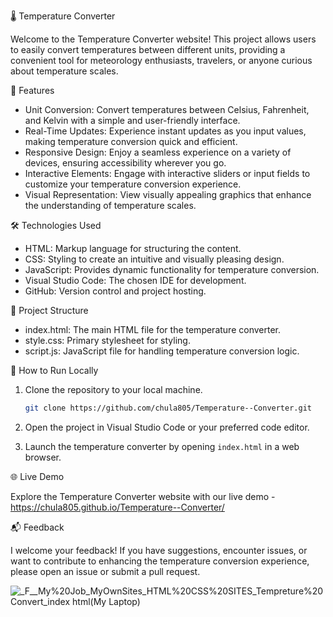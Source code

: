 🌡️ Temperature Converter

Welcome to the Temperature Converter website! This project allows users to easily convert temperatures between different units, providing a convenient tool for meteorology enthusiasts, travelers, or anyone curious about temperature scales.

🚀 Features

- Unit Conversion: Convert temperatures between Celsius, Fahrenheit, and Kelvin with a simple and user-friendly interface.
- Real-Time Updates: Experience instant updates as you input values, making temperature conversion quick and efficient.
- Responsive Design: Enjoy a seamless experience on a variety of devices, ensuring accessibility wherever you go.
- Interactive Elements: Engage with interactive sliders or input fields to customize your temperature conversion experience.
- Visual Representation: View visually appealing graphics that enhance the understanding of temperature scales.

🛠️ Technologies Used

- HTML: Markup language for structuring the content.
- CSS: Styling to create an intuitive and visually pleasing design.
- JavaScript: Provides dynamic functionality for temperature conversion.
- Visual Studio Code: The chosen IDE for development.
- GitHub: Version control and project hosting.

📂 Project Structure

- index.html: The main HTML file for the temperature converter.
- style.css: Primary stylesheet for styling.
- script.js: JavaScript file for handling temperature conversion logic.

🚧 How to Run Locally

1. Clone the repository to your local machine.
   ```bash
   git clone https://github.com/chula805/Temperature--Converter.git
   ```

2. Open the project in Visual Studio Code or your preferred code editor.

3. Launch the temperature converter by opening `index.html` in a web browser.

🌐 Live Demo

Explore the Temperature Converter website with our live demo - https://chula805.github.io/Temperature--Converter/

📬 Feedback

I welcome your feedback! If you have suggestions, encounter issues, or want to contribute to enhancing the temperature conversion experience, please open an issue or submit a pull request.

![_F__My%20Job_MyOwnSites_HTML%20CSS%20SITES_Tempreture%20Convert_index html(My Laptop)](https://github.com/chula805/Temperature--Converter/assets/121760253/ac8562ee-dc15-4e1f-a76f-5f59a9e28667)

